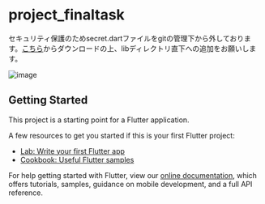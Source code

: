 # project_finaltask

セキュリティ保護のためsecret.dartファイルをgitの管理下から外しております。[こちら](https://drive.google.com/drive/u/0/folders/1X6landdt6KsrVmRnQ6oy-22eMBZHvyEw)からダウンロードの上、libディレクトリ直下への追加をお願いします。

![image](https://user-images.githubusercontent.com/83227352/181391065-22977beb-2a98-46c0-b3b4-5cffce31aab0.png)


## Getting Started

This project is a starting point for a Flutter application.

A few resources to get you started if this is your first Flutter project:

- [Lab: Write your first Flutter app](https://flutter.dev/docs/get-started/codelab)
- [Cookbook: Useful Flutter samples](https://flutter.dev/docs/cookbook)

For help getting started with Flutter, view our
[online documentation](https://flutter.dev/docs), which offers tutorials,
samples, guidance on mobile development, and a full API reference.
